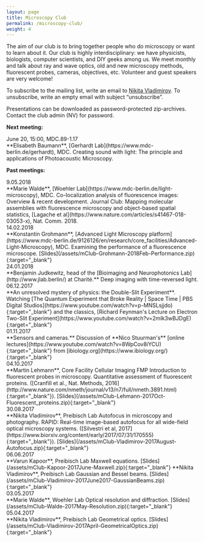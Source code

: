 ```yaml
---
layout: page
title: Microscopy Club
permalink: /microscopy-club/
weight: 4
---
```


<div class="micro-club-description">
	<p>The aim of our club is to bring together people who do microscopy or want to learn about it. Our club is highly interdisciplinary: we have physicists, biologists, computer scientists, and DIY geeks among us. We meet monthly and talk about ray and wave optics, old and new microscopy methods, fluorescent probes, cameras, objectives, etc. Volunteer and guest speakers are very welcome! </p>
	<p>To subscribe to the mailing list, write an email to <a href="mailto:nikita.vladimirov@mdc-berlin.de" target="_blank">Nikita Vladimirov</a>. To unsubscribe, write an empty email with subject “unsubscribe”. </p>
	<p> Presentations can be downloaded as password-protected zip-archives. Contact the club admin (NV) for password. </p>
</div>

<div class="row">
<p><b>Next meeting:</b></p>
<div class="col-md-2"> June 20, 15:00, MDC.89-1.17 </div>
<div class="col-md-10" markdown="1">
**Elisabeth Baumann**, [Gerhardt Lab](https://www.mdc-berlin.de/gerhardt), MDC.  
Creating sound with light: The principle and applications of Photoacoustic Microscopy. 
</div>
</div>

<div class="row">
<p></p>
<p><b>Past meetings:</b></p>
	
<div class="col-md-2"> 9.05.2018 </div>
<div class="col-md-10" markdown="1">
**Marie Walde**, [Woehler Lab](https://www.mdc-berlin.de/light-microscopy), MDC. 
Co-localization analysis of fluorescence images: Overview & recent development.  
Journal Club: Mapping molecular assemblies with fluorescence microscopy and object-based spatial statistics, [Lagache et al](https://www.nature.com/articles/s41467-018-03053-x), Nat. Comm. 2018. 
</div>
	
<div class="col-md-2"> 14.02.2018 </div>
<div class="col-md-10" markdown="1">
**Konstantin Grohmann**, [Advanced Light Microscopy platform](https://www.mdc-berlin.de/9126126/en/research/core_facilities/Advanced-Light-Microscopy), MDC.  
Examining the performance of a fluorescence microscope.
[Slides](/assets/mClub-Grohmann-2018Feb-Performance.zip){:target="_blank"}
</div>

<div class="col-md-2"> 24.01.2018 </div>
<div class="col-md-10" markdown="1">
**Benjamin Judkewitz, head of the [Bioimaging and Neurophotonics Lab](http://www.jlab.berlin/) at Charité.**  
Deep imaging with time-reversed light.
</div>

<div class="col-md-2"> 06.12.2017 </div>
<div class="col-md-10" markdown="1">
**An unresolved mystery of physics: the Double-Slit Experiment**. Watching [The Quantum Experiment that Broke Reality | Space Time | PBS Digital Studios](https://www.youtube.com/watch?v=p-MNSLsjjdo){:target="_blank"} and the classics, [Richard Feynman's Lecture on Electron Two-Slit Experiment](https://www.youtube.com/watch?v=2mIk3wBJDgE){:target="_blank"}
</div>

<div class="col-md-2"> 01.11.2017 </div>
<div class="col-md-10" markdown="1">
**Sensors and cameras.** Discussion of **Nico Stuurman's** [online lectures](https://www.youtube.com/watch?v=8WpCov8iYCU){:target="_blank"} from [ibiology.org](https://www.ibiology.org/){:target="_blank"}
</div>

<div class="col-md-2"> 04.10.2017 </div>
<div class="col-md-10" markdown="1">
**Martin Lehmann**, Core Facility Cellular Imaging FMP  
Introduction to fluorescent probes in microscopy. Quantitative assessment of fluorescent proteins. ([Cranfill et al., Nat. Methods, 2016](http://www.nature.com/nmeth/journal/v13/n7/full/nmeth.3891.html){:target="_blank"}).
[Slides](/assets/mClub-Lehmann-2017Oct-Fluorescent_proteins.zip){:target="_blank"}
</div>

<div class="col-md-2">
30.08.2017
</div>
<div class="col-md-10" markdown="1">
**Nikita Vladimirov**, Preibisch Lab  
Autofocus in microscopy and photography. RAPID: Real-time image-based autofocus for all wide-field optical microscopy systems. ([Silvestri et al, 2017](https://www.biorxiv.org/content/early/2017/07/31/170555){:target="_blank"}).
[Slides](/assets/mClub-Vladimirov-2017August-Autofocus.zip){:target="_blank"}
</div>

<div class="col-md-2">
06.06.2017
</div>
<div class="col-md-10" markdown="1">
**Varun Kapoor**, Preibisch Lab  
Maxwell equations. [Slides](/assets/mClub-Kapoor-2017June-Maxwell.zip){:target="_blank"}  
**Nikita Vladimirov**, Preibisch Lab  
Gaussian and Bessel beams. [Slides](/assets/mClub-Vladimirov-2017June2017-GaussianBeams.zip){:target="_blank"}
</div>

<div class="col-md-2">
03.05.2017
</div>
<div class="col-md-10" markdown="1">
**Marie Walde**, Woehler Lab  
Optical resolution and diffraction. [Slides](/assets/mClub-Walde-2017May-Resolution.zip){:target="_blank"}
</div>

<div class="col-md-2">
05.04.2017
</div>
<div class="col-md-10" markdown="1">
**Nikita Vladimirov**, Preibisch Lab  
Geometrical optics. [Slides](/assets/mClub-Vladimirov-2017April-GeometricalOptics.zip){:target="_blank"}
</div>

</div>




